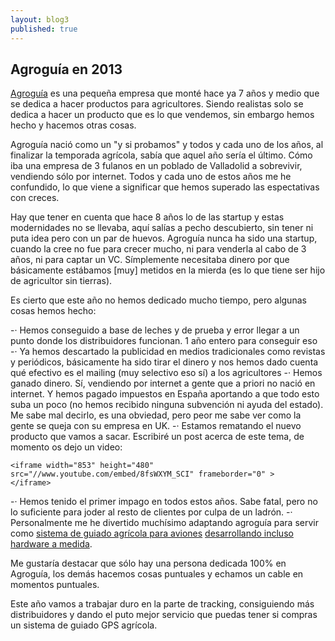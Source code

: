```yaml
---
layout: blog3
published: true
---
```


## Agroguía en 2013	

[Agroguía](http://agroguia.es) es una pequeña empresa que monté hace ya 7 años y medio que se dedica a hacer productos para agricultores. Siendo realistas solo se dedica a hacer un producto que es lo que vendemos, sin embargo hemos hecho y hacemos otras cosas.

Agroguía nació como un "y si probamos" y todos y cada uno de los años, al finalizar la temporada agrícola, sabía que aquel año sería el último. Cómo iba una empresa de 3 fulanos en un poblado de Valladolid a sobrevivir, vendiendo sólo por internet. Todos y cada uno de estos años me he confundido, lo que viene a significar que hemos superado las espectativas con creces. 

Hay que tener en cuenta que hace 8 años lo de las startup y estas modernidades no se llevaba, aquí salías a pecho descubierto, sin tener ni puta idea pero con un par de huevos. Agroguía nunca ha sido una startup, cuando la cree no fue para crecer mucho, ni para venderla al cabo de 3 años, ni para captar un VC. Símplemente  necesitaba dinero por que básicamente estábamos \[muy\] metidos en la mierda (es lo que tiene ser hijo de agricultor sin tierras).

Es cierto que este año no hemos dedicado mucho tiempo, pero algunas cosas hemos hecho:

-· Hemos conseguido a base de leches y de prueba y error llegar a un punto donde los distribuidores funcionan. 1 año entero para conseguir eso
-· Ya hemos descartado la publicidad en medios tradicionales como revistas y periódicos, básicamente ha sido tirar el dinero y nos hemos dado cuenta qué efectivo es el mailing \(muy selectivo eso sí\) a los agricultores
-· Hemos ganado dinero. Sí, vendiendo por internet a gente que a priori no nació en
internet. Y hemos pagado impuestos en España aportando a que todo esto suba un poco (no hemos recibido ninguna subvención ni ayuda del estado). Me sabe mal decirlo, es una obviedad, pero peor me sabe ver como la gente se queja con su empresa en UK.
-· Estamos rematando el nuevo producto que vamos a sacar. Escribiré un post acerca de este tema, de momento os dejo un video:


    <iframe width="853" height="480" src="//www.youtube.com/embed/8fsWXYM_SCI" frameborder="0" >
    </iframe>

-· Hemos tenido el primer impago en todos estos años. Sabe fatal, pero no lo suficiente para joder al resto de clientes por culpa de un ladrón.
-· Personalmente me he divertido muchísimo adaptando agroguía para servir como [sistema de guiado agrícola para aviones](http://blog.agroguia.es/blog/wordpress/2013/06/24/guiado-gps-aviones-helicoptero/) [desarrollando incluso hardware a medida](http://instagram.com/p/ad4gxBPK_F/).

Me gustaría destacar que sólo hay una persona dedicada 100% en Agroguía, los demás hacemos cosas puntuales y echamos un cable en momentos puntuales.

Este año vamos a trabajar duro en la parte de tracking, consiguiendo más distribuidores y dando el puto mejor servicio que puedas tener si compras un sistema de guiado GPS agrícola.